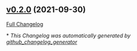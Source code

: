 

## [v0.2.0](https://github.com/devlooped/Azure.Functions.OpenApi/tree/v0.2.0) (2021-09-30)

[Full Changelog](https://github.com/devlooped/Azure.Functions.OpenApi/compare/e19582a565feb445af4919c4e5faed8cd64c1da1...v0.2.0)



\* *This Changelog was automatically generated by [github_changelog_generator](https://github.com/github-changelog-generator/github-changelog-generator)*
